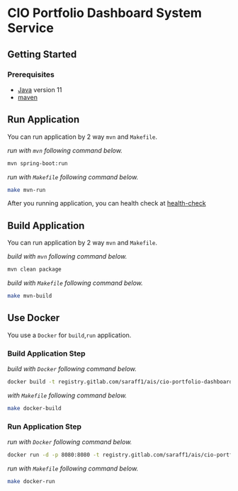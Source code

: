 # CIO Portfolio Dashboard System Service

## Getting Started

### Prerequisites

* [Java](https://www.oracle.com/java/technologies/javase/jdk11-archive-downloads.html) version 11
* [maven](https://maven.apache.org/install.html)

## Run Application

You can run application by 2 way `mvn` and `Makefile`.

_run with `mvn` following command below._
```sh
mvn spring-boot:run
```

_run with `Makefile` following command below._
```sh
make mvn-run
```

After you running application, you can health check at [health-check](http://localhost:8080/api/v1/health-check) 

## Build Application
You can run application by 2 way `mvn` and `Makefile`.

_build with `mvn` following command below._
```sh
mvn clean package
```

_build with `Makefile` following command below._
```sh
make mvn-build
```

## Use Docker

You use a `Docker` for `build`,`run` application.

### Build Application Step

_build with `Docker` following command below._
```sh
docker build -t registry.gitlab.com/saraff1/ais/cio-portfolio-dashboard-system-service .
```

_with `Makefile` following command below._
```sh
make docker-build
```

### Run Application Step
_run with `Docker` following command below._
```sh
docker run -d -p 8080:8080 -t registry.gitlab.com/saraff1/ais/cio-portfolio-dashboard-system-service
```

_run with `Makefile` following command below._
```sh
make docker-run
```
